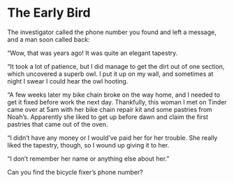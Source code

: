 # The Early Bird

The investigator called the phone number you found and left a message, and a man soon called back:

“Wow, that was years ago! It was quite an elegant tapestry.

“It took a lot of patience, but I did manage to get the dirt out of one section, which uncovered a superb owl. I put it up on my wall, and sometimes at night I swear I could hear the owl hooting.

“A few weeks later my bike chain broke on the way home, and I needed to get it fixed before work the next day. Thankfully, this woman I met on Tinder came over at 5am with her bike chain repair kit and some pastries from Noah’s. Apparently she liked to get up before dawn and claim the first pastries that came out of the oven.

“I didn’t have any money or I would’ve paid her for her trouble. She really liked the tapestry, though, so I wound up giving it to her.

“I don’t remember her name or anything else about her.”

Can you find the bicycle fixer’s phone number?

